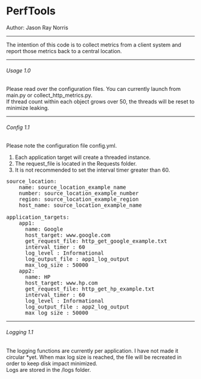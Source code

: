 # PerfTools
Author: Jason Ray Norris
<br>
<hr>
The intention of this code is to collect metrics from a client system and report those metrics back to a central location.
<hr>
<h6>Usage 1.0</h6>
Please read over the configuration files.
You can currently launch from main.py or collect_http_metrics.py.
<br>
If thread count within each object grows over 50, the threads will be reset to minimize leaking.
<hr>
<h6>Config 1.1</h6>

Please note the configuration file config.yml.
1. Each application target will create a threaded instance.
2. The request_file is located in the Requests folder.
3. It is not recommended to set the interval timer greater than 60.

<pre>
source_location:
    name: source_location_example_name
    number: source_location_example_number
    region: source_location_example_region
    host_name: source_location_example_name

application_targets:
    app1:
      name: Google
      host_target: www.google.com
      get_request_file: http_get_google_example.txt
      interval_timer : 60
      log_level : Informational
      log_output_file : app1_log_output
      max_log_size : 50000
    app2:
      name: HP
      host_target: www.hp.com
      get_request_file: http_get_hp_example.txt
      interval_timer : 60
      log_level : Informational
      log_output_file : app2_log_output
      max_log_size : 50000
</pre>
<hr>
<h6>Logging 1.1</h6>
The logging functions are currently per application.  I have not made it circular *yet.  When max log size is reached, the file will be recreated in order to keep disk impact minimized.
<br>
Logs are stored in the /logs folder.


